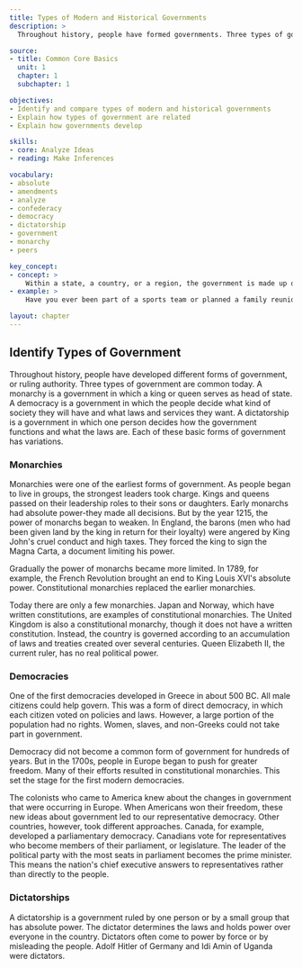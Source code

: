 ```yaml
---
title: Types of Modern and Historical Governments
description: >
  Throughout history, people have formed governments. Three types of government are common today: democracy, monarchy, and dictatorship. None of these types are new. For example, more than two thousand years ago, some of the Greek sity-states had democratic governments, but this was not the same type of democracy that we have in the united States today.

source:
- title: Common Core Basics
  unit: 1
  chapter: 1
  subchapter: 1

objectives:
- Identify and compare types of modern and historical governments
- Explain how types of government are related
- Explain how governments develop

skills:
- core: Analyze Ideas
- reading: Make Inferences

vocabulary:
- absolute
- amendments
- analyze
- confederacy
- democracy
- dictatorship
- government
- monarchy
- peers

key_concept:
- concept: >
    Within a state, a country, or a region, the government is made up of a group of people responsible for the direction and supervision of public affairs.
- example: >
    Have you ever been part of a sports team or planned a family reunion? The people who lead such groups or events decide how things should be done and who will do what. These people have something in common with different types of governments. Local and national governments accomplish many of the same tasks, but they operate on a larger scale.

layout: chapter
---
```

## Identify Types of Government

Throughout history, people have developed different forms of government, or ruling authority. Three types of government are common today. A monarchy is a government in which a king or queen serves as head of state. A democracy is a government in which the people decide what kind of society they will have and what laws and services they want. A dictatorship is a government in which one person decides how the government functions and what the laws are. Each of these basic forms of government has variations.

### Monarchies

Monarchies were one of the earliest forms of government. As people began to live in groups, the strongest leaders took charge. Kings and queens passed on their leadership roles to their sons or daughters. Early monarchs had absolute power-they made all decisions. But by the year 1215, the power of monarchs began to weaken. In England, the barons (men who had been given land by the king in return for their loyalty) were angered by King John's cruel conduct and high taxes. They forced the king to sign the Magna Carta, a document limiting his power.

Gradually the power of monarchs became more limited. In 1789, for example, the French Revolution brought an end to King Louis XVl's absolute power. Constitutional monarchies replaced the earlier monarchies.

Today there are only a few monarchies. Japan and Norway, which have written constitutions, are examples of constitutional monarchies. The United Kingdom is also a constitutional monarchy, though it does not have a written constitution. Instead, the country is governed according to an accumulation of laws and treaties created over several centuries. Queen Elizabeth II, the current ruler, has no real political power.

### Democracies

One of the first democracies developed in Greece in about 500 BC. All male citizens could help govern. This was a form of direct democracy, in which each citizen voted on policies and laws. However, a large portion of the population had no rights. Women, slaves, and non-Greeks could not take part in government.

Democracy did not become a common form of government for hundreds of years. But in the 1700s, people in Europe began to push for greater freedom. Many of their efforts resulted in constitutional monarchies. This set the stage for the first modern democracies.

The colonists who came to America knew about the changes in government that were occurring in Europe. When Americans won their freedom, these new ideas about government led to our representative democracy. Other countries, however, took different approaches. Canada, for example, developed a parliamentary democracy. Canadians vote for representatives who become members of their parliament, or legislature. The leader of the political party with the most seats in parliament becomes the prime minister. This means the nation's chief executive answers to representatives rather than directly to the people.

### Dictatorships

A dictatorship is a government ruled by one person or by a small group that has absolute power. The dictator determines the laws and holds power over everyone in the country. Dictators often come to power by force or by misleading the people. Adolf Hitler of Germany and Idi Amin of Uganda were dictators.